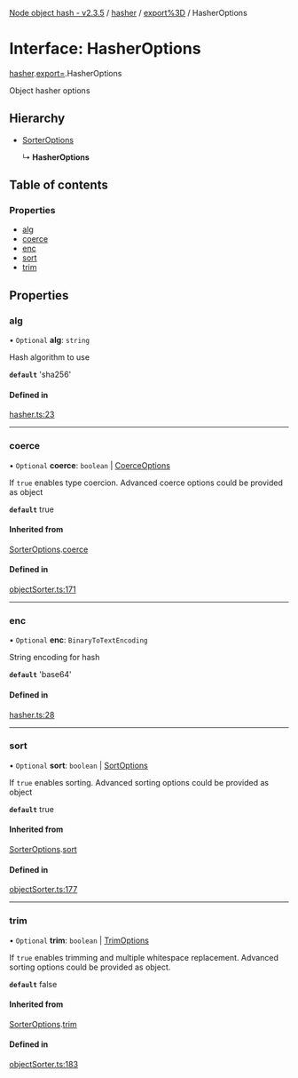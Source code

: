 [Node object hash - v2.3.5](../README.md) / [hasher](../modules/hasher.md) / [export%3D](../modules/hasher.export_.md) / HasherOptions

# Interface: HasherOptions

[hasher](../modules/hasher.md).[export=](../modules/hasher.export_.md).HasherOptions

Object hasher options

## Hierarchy

- [SorterOptions](objectsorter.export_.sorteroptions.md)

  ↳ **HasherOptions**

## Table of contents

### Properties

- [alg](hasher.export_.hasheroptions.md#alg)
- [coerce](hasher.export_.hasheroptions.md#coerce)
- [enc](hasher.export_.hasheroptions.md#enc)
- [sort](hasher.export_.hasheroptions.md#sort)
- [trim](hasher.export_.hasheroptions.md#trim)

## Properties

### alg

• `Optional` **alg**: `string`

Hash algorithm to use

**`default`** 'sha256'

#### Defined in

[hasher.ts:23](https://github.com/SkeLLLa/node-object-hash/blob/b1a7774/src/hasher.ts#L23)

---

### coerce

• `Optional` **coerce**: `boolean` \| [CoerceOptions](objectsorter.export_.coerceoptions.md)

If `true` enables type coercion.
Advanced coerce options could be provided as object

**`default`** true

#### Inherited from

[SorterOptions](objectsorter.export_.sorteroptions.md).[coerce](objectsorter.export_.sorteroptions.md#coerce)

#### Defined in

[objectSorter.ts:171](https://github.com/SkeLLLa/node-object-hash/blob/b1a7774/src/objectSorter.ts#L171)

---

### enc

• `Optional` **enc**: `BinaryToTextEncoding`

String encoding for hash

**`default`** 'base64'

#### Defined in

[hasher.ts:28](https://github.com/SkeLLLa/node-object-hash/blob/b1a7774/src/hasher.ts#L28)

---

### sort

• `Optional` **sort**: `boolean` \| [SortOptions](objectsorter.export_.sortoptions.md)

If `true` enables sorting.
Advanced sorting options could be provided as object

**`default`** true

#### Inherited from

[SorterOptions](objectsorter.export_.sorteroptions.md).[sort](objectsorter.export_.sorteroptions.md#sort)

#### Defined in

[objectSorter.ts:177](https://github.com/SkeLLLa/node-object-hash/blob/b1a7774/src/objectSorter.ts#L177)

---

### trim

• `Optional` **trim**: `boolean` \| [TrimOptions](objectsorter.export_.trimoptions.md)

If `true` enables trimming and multiple whitespace replacement.
Advanced sorting options could be provided as object.

**`default`** false

#### Inherited from

[SorterOptions](objectsorter.export_.sorteroptions.md).[trim](objectsorter.export_.sorteroptions.md#trim)

#### Defined in

[objectSorter.ts:183](https://github.com/SkeLLLa/node-object-hash/blob/b1a7774/src/objectSorter.ts#L183)

